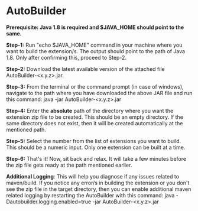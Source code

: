 # AutoBuilder

**Prerequisite: Java 1.8 is required and $JAVA_HOME should point to the same.**

**Step-1:** Run "echo $JAVA_HOME" command in your machine where you want to build the extension/s. The output should point to the path of Java 1.8. Only after confirming this, proceed to Step-2.

**Step-2:** Download the latest available version of the attached file AutoBuilder-<x.y.z>.jar.

**Step-3:** From the terminal or the command prompt (in case of windows), navigate to the path where you have downloaded the above JAR file and run this command:
            java -jar AutoBuilder-<x.y.z>.jar
            
**Step-4:** Enter the **absolute** path of the directory where you want the extension zip file to be created. This should be an empty directory. If the same directory does not exist, then it will be created automatically at the mentioned path.

**Step-5:** Select the number from the list of extensions you want to build. This should be a numeric input. Only one extension can be built at a time.

**Step-6:** That's it! Now, sit back and relax. It will take a few minutes before the zip file gets ready at the path mentioned earlier.


**Additional Logging**: This will help you diagnose if any issues related to maven/build. If you notice any error/s in building the extension or you don't see the zip file in the target directory, then you can enable additional maven related logging by restarting the AutoBuilder with this command:
           java -Dautobuilder.logging.enabled=true -jar AutoBuilder-<x.y.z>.jar
           
 
